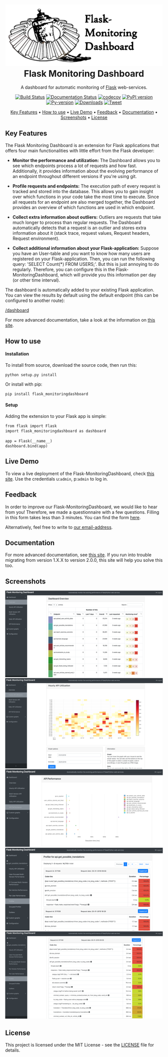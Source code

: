<h1 align="center">
    <img src="/docs/img/header.png" width="600">
    <br>
    Flask Monitoring Dashboard
    <br>
</h1>

<p align="center">
A dashboard for automatic monitoring of <a href="http://flask.pocoo.org/" target="_blank">Flask</a> web-services.
</p>

<span align="center">

[![Build Status](https://travis-ci.org/flask-dashboard/Flask-MonitoringDashboard.svg?branch=master)](https://travis-ci.org/flask-dashboard/Flask-MonitoringDashboard)
[![Documentation Status](https://readthedocs.org/projects/flask-monitoringdashboard/badge/?version=latest)](http://flask-monitoringdashboard.readthedocs.io/en/latest/?badge=latest)
[![codecov](https://codecov.io/gh/flask-dashboard/Flask-MonitoringDashboard/branch/master/graph/badge.svg)](https://codecov.io/gh/flask-dashboard/Flask-MonitoringDashboard)
[![PyPI version](https://badge.fury.io/py/Flask-MonitoringDashboard.svg)](https://badge.fury.io/py/Flask-MonitoringDashboard)
[![Py-version](https://img.shields.io/pypi/pyversions/flask_monitoringdashboard.svg)](https://img.shields.io/pypi/pyversions/flask_monitoringdashboard.svg)
[![Downloads](http://pepy.tech/badge/flask-monitoringdashboard)](http://pepy.tech/count/flask-monitoringdashboard)
[![Tweet](https://img.shields.io/twitter/url/http/shields.io.svg?style=social)](https://twitter.com/intent/tweet?text=Monitor%20your%20Flask%20application%20with%20the%20Flask%20Monitoring%20Dashboard&url=https://github.com/flask-dashboard/Flask-MonitoringDashboard&hashtags=fmd,flask,python)

</span>

<p align="center">
  <a href="#key-features">Key Features</a> •
  <a href="#how-to-use">How to use</a> •
  <a href="#live-demo">Live Demo</a> •
  <a href="#feedback">Feedback</a> •
  <a href="#documentation">Documentation</a> •
  <a href="#screenshots">Screenshots</a> •
  <a href="#license">License</a>
</p>

## Key Features
The Flask Monitoring Dashboard is an extension for Flask applications that offers four main functionalities with little effort from the Flask developer:

- **Monitor the performance and utilization:**
  The Dashboard allows you to see which endpoints process a lot of requests and how fast. 
  Additionally, it provides information about the evolving performance of an endpoint throughout different versions if you're using git.

- **Profile requests and endpoints:**
  The execution path of every request is tracked and stored into the database. This allows you to gain
  insight over which functions in your code take the most time to execute. Since all requests for an 
  endpoint are also merged together, the Dashboard provides an overview of which functions are used in
  which endpoint.

- **Collect extra information about outliers:**
  Outliers are requests that take much longer to process than regular requests. 
  The Dashboard automatically detects that a request is an outlier and stores extra information about it (stack trace, request values, Request headers, Request environment).

- **Collect additional information about your Flask-application:**
  Suppose you have an User-table and you want to know how many users are registered on your Flask-application.
  Then, you can run the following query: 'SELECT Count(*) FROM USERS;'. But this is just annoying to do regularly.
  Therefore, you can configure this in the Flask-MonitoringDashboard, which will provide you this information per day (or other time interval).
  
  
The dashboard is automatically added to your existing Flask application.
You can view the results by default using the default endpoint (this can be configured to another route):

   [/dashboard](http://localhost:5000/dashboard)

For more advanced documentation, take a look at the information on [this site](http://flask-monitoringdashboard.readthedocs.io/en/latest/functionality.html).


## How to use

#### Installation
To install from source, download the source code, then run this:

    python setup.py install

Or install with pip:
    
    pip install flask_monitoringdashboard
    
#### Setup
Adding the extension to your Flask app is simple:

    from flask import Flask
    import flask_monitoringdashboard as dashboard

    app = Flask(__name__)
    dashboard.bind(app)
    
## Live Demo
To view a live deployment of the Flask-MonitoringDashboard, check [this site](https://flask-monitoringdashboard.herokuapp.com/).
Use the credentials u:`admin`, p:`admin` to log in.

## Feedback
In order to improve our Flask-MonitoringDashboard, we would like to hear from you! Therefore, we made a questionnaire
with a few questions. Filling in this form takes less than 3 minutes. You can find the form [here](https://goo.gl/forms/IqRrjGDDXe44q5ZV2).

Alternatively, feel free to write to [our email-address](mailto:flask.monitoringdashboard@gmail.com).
 
## Documentation
For more advanced documentation, see [this site](http://flask-monitoringdashboard.readthedocs.io).
If you run into trouble migrating from version 1.X.X to version 2.0.0, this site will help you solve this too.

## Screenshots
![Screenshot 1](/docs/img/ss1.png)
![Screenshot 2](/docs/img/ss2.png)
![Screenshot 3](/docs/img/ss3.png)
![Screenshot 4](/docs/img/ss4.png)
![Screenshot 5](/docs/img/ss5.png)

## License
This project is licensed under the MIT License - see the [LICENSE](LICENSE) file for details.
